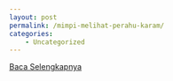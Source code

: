 ```yaml
---
layout: post
permalink: /mimpi-melihat-perahu-karam/
categories:
    - Uncategorized
---
```


[Baca Selengkapnya](/10)